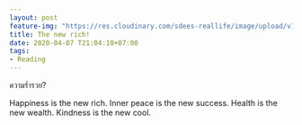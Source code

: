 ```yaml
---
layout: post
feature-img: "https://res.cloudinary.com/sdees-reallife/image/upload/v1555658919/sample_feature_img.png"
title: The new rich!
date: 2020-04-07 T21:04:10+07:00
tags:
- Reading
---
```

ความร่ำรวย?

<i class="fa fa-child" style="color:plum"></i>

Happiness is the new rich.
Inner peace is the new success.
Health is the new wealth.
Kindness is the new cool.
